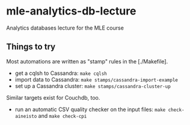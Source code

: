 # mle-analytics-db-lecture

Analytics databases lecture for the MLE course

## Things to try

Most automations are written as "stamp" rules in the [./Makefile].

 * get a cqlsh to Cassandra: `make cqlsh`
 * import data to Cassandra: `make stamps/cassandra-import-example`
 * set up a Cassandra cluster: `make stamps/cassandra-cluster-up`

Similar targets exist for Couchdb, too.

 * run an automatic CSV quality checker on the input files: `make check-aineisto` and `make check-cpi`


